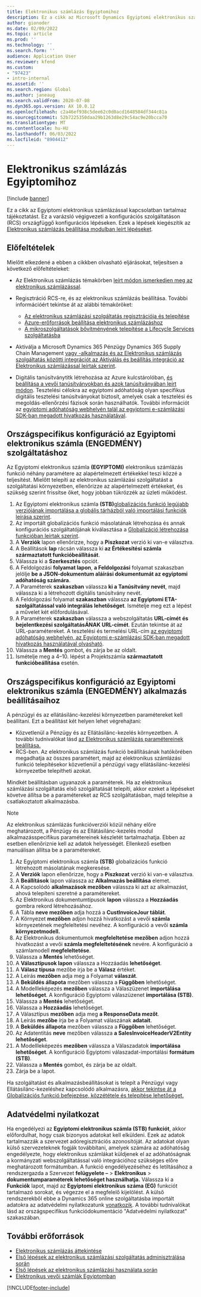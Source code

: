```yaml
---
title: Elektronikus számlázás Egyiptomihoz
description: Ez a cikk az Microsoft Dynamics Egyiptomi elektronikus számlázással kapcsolatban nyújt segítséget a 365-ös pénzügyi és az elektronikus számlázásban Dynamics 365 Supply Chain Management.
author: gionoder
ms.date: 02/09/2022
ms.topic: article
ms.prod: ''
ms.technology: ''
ms.search.form: ''
audience: Application User
ms.reviewer: kfend
ms.custom:
- "97423"
- intro-internal
ms.assetid: ''
ms.search.region: Global
ms.author: janeaug
ms.search.validFrom: 2020-07-08
ms.dyn365.ops.version: AX 10.0.12
ms.openlocfilehash: c2a46ef938c5dee62c0d0acd1648584df344c81a
ms.sourcegitcommit: 52b7225350daa29b1263d8e29c54ac9e20bcca70
ms.translationtype: MT
ms.contentlocale: hu-HU
ms.lasthandoff: 06/03/2022
ms.locfileid: "8904412"
---
```

# <a name="electronic-invoicing-for-egypt"></a>Elektronikus számlázás Egyiptomihoz

[!include [banner](../includes/banner.md)]

Ez a cikk az Egyiptomi elektronikus számlázással kapcsolatban tartalmaz tájékoztatást. Ez a varázsló végigvezeti a konfigurációs szolgáltatáson (RCS) országfüggő konfigurációs lépéseken. Ezek a lépések kiegészítik az [Elektronikus számlázás beállítása modulban leírt lépéseket](e-invoicing-set-up-overview.md).

## <a name="prerequisites"></a>Előfeltételek

Mielőtt elkezdené a ebben a cikkben olvasható eljárásokat, teljesítsen a következő előfeltételeket:

- Az Elektronikus számlázás témakörben [leírt módon ismerkedjen meg az elektronikus számlázással](e-invoicing-service-overview.md).
- Regisztráció RCS-re, és az elektronikus számlázás beállítása. További információért tekintse át az alábbi témaköröket:

    - [Az elektronikus számlázási szolgáltatás regisztrációja és telepítése](e-invoicing-sign-up-install.md)
    - [Azure-erőforrások beállítása elektronikus számlázáshoz](e-invoicing-set-up-azure-resources.md)
    - [A mikroszolgáltatások bővítményének telepítése a Lifecycle Services szolgáltatásba](e-invoicing-install-add-in-microservices-lcs.md)
    
- Aktiválja a Microsoft Dynamics 365 Pénzügy Dynamics 365 Supply Chain Management [vagy -alkalmazás és az Elektronikus számlázás szolgáltatás közötti integrációt az Aktiválás és beállítás integráció az Elektronikus számlázással leírtak szerint](e-invoicing-activate-setup-integration.md).
- Digitális tanúsítványtitk létrehozása az Azure kulcstárolóban, [és beállítása a vevői tanúsítványokban és azok tanúsítványában leírt módon](e-invoicing-customer-certificates-secrets.md). Tesztelési célokra az egyiptomi adóhatóság olyan specifikus digitális tesztelési tanúsítványokat biztosít, amelyek csak a tesztelési és megoldás-ellenőrzési fázisok során használhatók. További információt az [egyiptomi adóhatóság webhelyén talál az egyiptomi e-számlázási SDK-ban megadott hivatkozás használatával](https://sdk.invoicing.eta.gov.eg/faq/).

## <a name="country-specific-configuration-for-the-egyptian-electronic-invoice-eg-feature"></a>Országspecifikus konfiguráció az Egyiptomi elektronikus számla (ENGEDMÉNY) szolgáltatáshoz

Az Egyiptomi elektronikus számla **(EGYIPTOMI)** elektronikus számlázás funkció néhány paramétere az alapértelmezett értékekkel teszi közzé a teljesítést. Mielőtt telepíti az elektronikus számlázási szolgáltatást a szolgáltatási környezetben, ellenőrizze az alapértelmezett értékeket, és szükség szerint frissítse őket, hogy jobban tükrözzék az üzleti működést.

1. Az Egyiptomi elektronikus számla **(STB)**[globalizációs funkció legújabb verziójának importálása a globális tárházból való importálási funkciók leírása szerint](e-invoicing-import-feature-global-repository.md).
2. Az importált globalizációs funkció másolatának létrehozása és annak konfigurációs szolgáltatójának kiválasztása a [Globalizáció létrehozása funkcióban leírtak szerint](e-invoicing-create-new-globalization-feature.md).
3. A **Verziók** lapon ellenőrizze, hogy a **Piszkozat** verzió ki van-e választva.
4. A Beállítások **lap** rácsán válassza ki **az Értékesítési számla származtatott funkcióbeállítását**.
5. Válassza ki a **Szerkesztés** opciót.
6. A Feldolgozási **folyamat lapon**, **a Feldolgozási** folyamat szakaszban jelölje **be a JSON-dokumentum aláírási dokumentumát az egyiptomi adóhatóság számára**.
7. A Paraméterek **szakaszban** válassza **ki a Tanúsítvány nevét**, majd válassza ki a létrehozott digitális tanúsítvány nevét.
8. A Feldolgozási folyamat **szakaszban** válassza **az Egyiptomi ETA-szolgáltatással való integrálás lehetőséget**. Ismételje meg ezt a lépést a művelet két előfordulásával.
9. A Paraméterek **szakaszban** válassza a webszolgáltatás **URL-címét** **és bejelentkezési szolgáltatásÁNAK URL-címét**. Ezután tekintse át az URL-paramétereket. A tesztelési és termelési URL-cím [az egyiptomi adóhatóság webhelyén, az Egyiptomi e-számlázási SDK-ban megadott hivatkozás használatával olvasható](https://sdk.invoicing.eta.gov.eg/faq/).
10. Válassza a **Mentés** gombot, és zárja be az oldalt.
11. Ismételje meg a 4–10. lépést a Projektszámla **származtatott funkcióbeállítása** esetén.

## <a name="country-specific-configuration-for-the-egyptian-electronic-invoice-eg-application-setup"></a>Országspecifikus konfiguráció az Egyiptomi elektronikus számla (ENGEDMÉNY) alkalmazás beállításaihoz

A pénzügyi és az ellátásilánc-kezelési környezetben paramétereket kell beállítani. Ezt a beállítást két helyen lehet végrehajtani:

- Közvetlenül a Pénzügy és az Ellátásilánc-kezelés környezetben. A további tudnivalókat lásd [az Elektronikus számlázás paramétereinek beállítása.](e-invoicing-set-up-parameters.md)
- RCS-ben. Az elektronikus számlázás funkció beállításának hatókörében megadhatja az összes paramétert, majd az elektronikus számlázási funkció telepítésekor közvetlenül a pénzügyi vagy ellátásilánc-kezelési környezetbe telepítheti azokat.

Mindkét beállításban ugyanazok a paraméterek. Ha az elektronikus számlázási szolgáltatás első szolgáltatását telepíti, akkor ezeket a lépéseket követve állítsa be a paramétereket az RCS szolgáltatásban, majd telepítse a csatlakoztatott alkalmazásba.

> [!NOTE]
> Az elektronikus számlázás funkcióverziói közül néhány előre meghatározott, a Pénzügy és az Ellátásilánc-kezelés modul alkalmazásspecifikus paramétereinek készletét tartalmazhatja. Ebben az esetben ellenőriznie kell az adatok helyességét. Ellenkező esetben manuálisan állítsa be a paramétereket.

1. Az Egyiptomi elektronikus számla **(STB)** globalizációs funkció létrehozott másolatának megkeresése.
2. A **Verziók** lapon ellenőrizze, hogy a **Piszkozat** verzió ki van-e választva.
3. A **Beállítások** lapon válassza az **Alkalmazás beállítása** elemet.
4. A Kapcsolódó **alkalmazások mezőben** válassza ki azt az alkalmazást, ahová telepíteni szeretné a paramétereket.
5. Az Elektronikus dokumentumtípusok **lapon** válassza a **Hozzáadás** gombra rekord létrehozásához.
6. A Tábla **neve mezőben** adja hozzá a **CustInvoiceJour táblát**.
7. A Környezet **mezőben** adjon hozzá hivatkozást a vevői **számla** környezetének megfeleltetési nevéhez. A konfiguráció a vevői **számla környezetmodell.**
8. Az Elektronikus dokumentumok **megfeleltetése mezőben** adjon hozzá hivatkozást a vevői **számla megfeleltetésének** nevére. A konfiguráció a számlamodell **megfeleltetése**.
9. Válassza a **Mentés** lehetőséget.
10. A **Választípusok lapon** válassza a Hozzáadás **lehetőséget**.
11. A **Válasz típusa** mezőbe írja be a **Válasz** értéket.
12. A Leírás **mezőben** adja meg a Folyamat **válaszát**.
13. A **Beküldés állapota** mezőben válassza a **Függőben** lehetőséget.
14. A Modellleképezés **mezőben** válassza a Válaszüzenet **importálása lehetőséget**. A konfiguráció Egyiptomi válaszüzenet **importálása (STB)**.
15. Válassza a **Mentés** lehetőséget.
16. Válassza a **Hozzáadás** lehetőséget.
17. A Választípus **mezőben** adja meg **a ResponseData mezőt**.
18. A Leírás **mezőbe** írja be a Folyamat válaszának **adatait**.
19. A **Beküldés állapota** mezőben válassza a **Függőben** lehetőséget.
20. Az Adatentitás **neve** mezőben válassza **a SalesInvoiceHeaderV2Entity lehetőséget**.
21. A Modellleképezés **mezőben** válassza a Válaszadatok **importálása lehetőséget**. A konfiguráció Egyiptomi válaszadat-importálási **formátum (STB)**.
22. Válassza a **Mentés** gombot, és zárja be az oldalt.
23. Zárja be a lapot.

Ha szolgáltatást és alkalmazásbeállításokat is telepít a Pénzügyi vagy Ellátásilánc-kezeléshez kapcsolódó alkalmazásra, [akkor tekintse át a Globalizációs funkció befejezése, közzététele és telepítése lehetőséget.](e-invoicing-complete-publish-deploy-globalization-feature.md)

## <a name="privacy-notice"></a>Adatvédelmi nyilatkozat

Ha engedélyezi az **Egyiptomi elektronikus számla (STB) funkciót**, akkor előfordulhat, hogy csak bizonyos adatokat kell elküldeni. Ezek az adatok tartalmazzák a szervezet adóregisztrációs azonosítóját. Az adatokat olyan külső szervezeteknek fogják továbbítani, amelyek számára az adóhatóság engedélyezte, hogy elektronikus számlákat küldjenek el az adóhatóságnak a kormányzati webszolgáltatással való integrációhoz szükséges előre meghatározott formátumban. A funkció engedélyezéséhez és letiltásához a rendszergazda a Szervezet **felügyelete –** \> **Elektronikus** \> **dokumentumparaméterek lehetőséget használhatja.** Válassza ki a **Funkciók** lapot, majd az **Egyiptomi elektronikus száma (EG)** funkciót tartalmazó sorokat, és végezze el a megfelelő kijelölést. A külső rendszerekből ebbe a Dynamics 365 online szolgáltatásba importált adatokra az adatvédelmi nyilatkozatunk [vonatkozik](https://go.microsoft.com/fwlink/?LinkId=512132). A további tudnivalókat lásd az országspecifikus funkciódokumentáció "Adatvédelmi nyilatkozat" szakaszában.

## <a name="additional-resources"></a>További erőforrások

- [Elektronikus számlázás áttekintése](e-invoicing-service-overview.md)
- [Első lépések az elektronikus számlázási szolgáltatás adminisztrálása során](e-invoicing-get-started-service-administration.md)
- [Első lépések az elektronikus számlázási használata során](e-invoicing-get-started.md)
- [Elektronikus vevői számlák Egyiptomban](emea-egy-e-invoices.md)

[!INCLUDE[footer-include](../../includes/footer-banner.md)]
